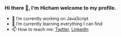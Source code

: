 ### Hi there :wave:, I'm Hicham welcome to my profile.

- :telescope: I’m currently working on JavaScript                                    
- :seedling: I’m currently learning everything I can find                
- :mailbox: How to reach me: [Twitter](https://twitter.com/Hicham__KM), [LinkedIn](https://www.linkedin.com/in/hicham-el-kamouni-19ba99204/)
